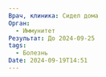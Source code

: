 ```yaml
---
Врач, клиника: Сидел дома
Орган:
  - Иммунитет
Результат: До 2024-09-25
tags:
  - Болезнь
Date: 2024-09-19T14:51
---
```


